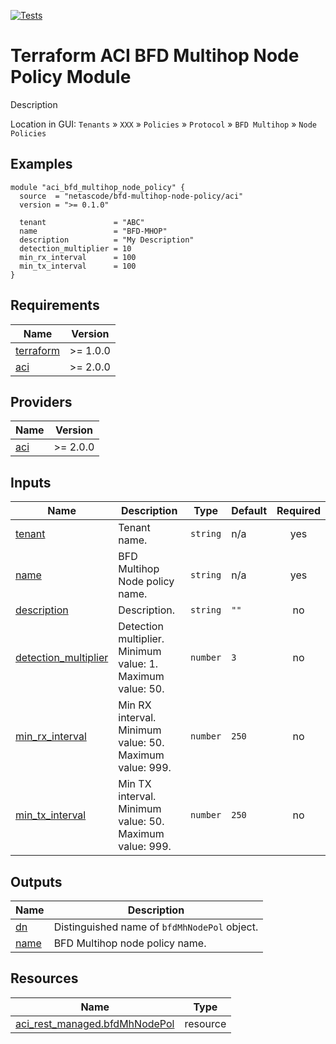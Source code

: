 <!-- BEGIN_TF_DOCS -->
[![Tests](https://github.com/netascode/terraform-aci-bfd-multihop-node-policy/actions/workflows/test.yml/badge.svg)](https://github.com/netascode/terraform-aci-bfd-multihop-node-policy/actions/workflows/test.yml)

# Terraform ACI BFD Multihop Node Policy Module

Description

Location in GUI:
`Tenants` » `XXX` » `Policies` » `Protocol` » `BFD Multihop` » `Node Policies`

## Examples

```hcl
module "aci_bfd_multihop_node_policy" {
  source  = "netascode/bfd-multihop-node-policy/aci"
  version = ">= 0.1.0"

  tenant               = "ABC"
  name                 = "BFD-MHOP"
  description          = "My Description"
  detection_multiplier = 10
  min_rx_interval      = 100
  min_tx_interval      = 100
}
```

## Requirements

| Name | Version |
|------|---------|
| <a name="requirement_terraform"></a> [terraform](#requirement\_terraform) | >= 1.0.0 |
| <a name="requirement_aci"></a> [aci](#requirement\_aci) | >= 2.0.0 |

## Providers

| Name | Version |
|------|---------|
| <a name="provider_aci"></a> [aci](#provider\_aci) | >= 2.0.0 |

## Inputs

| Name | Description | Type | Default | Required |
|------|-------------|------|---------|:--------:|
| <a name="input_tenant"></a> [tenant](#input\_tenant) | Tenant name. | `string` | n/a | yes |
| <a name="input_name"></a> [name](#input\_name) | BFD Multihop Node policy name. | `string` | n/a | yes |
| <a name="input_description"></a> [description](#input\_description) | Description. | `string` | `""` | no |
| <a name="input_detection_multiplier"></a> [detection\_multiplier](#input\_detection\_multiplier) | Detection multiplier. Minimum value: 1. Maximum value: 50. | `number` | `3` | no |
| <a name="input_min_rx_interval"></a> [min\_rx\_interval](#input\_min\_rx\_interval) | Min RX interval. Minimum value: 50. Maximum value: 999. | `number` | `250` | no |
| <a name="input_min_tx_interval"></a> [min\_tx\_interval](#input\_min\_tx\_interval) | Min TX interval. Minimum value: 50. Maximum value: 999. | `number` | `250` | no |

## Outputs

| Name | Description |
|------|-------------|
| <a name="output_dn"></a> [dn](#output\_dn) | Distinguished name of `bfdMhNodePol` object. |
| <a name="output_name"></a> [name](#output\_name) | BFD Multihop node policy name. |

## Resources

| Name | Type |
|------|------|
| [aci_rest_managed.bfdMhNodePol](https://registry.terraform.io/providers/CiscoDevNet/aci/latest/docs/resources/rest_managed) | resource |
<!-- END_TF_DOCS -->